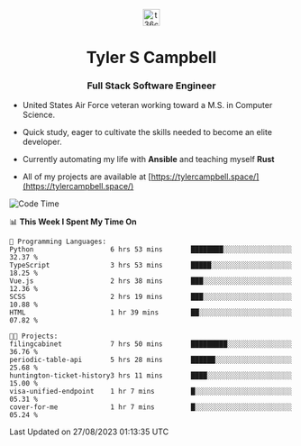 <p align="center">
<a href="https://www.linkedin.com/in/t36campbell" target="blank"><img align="center" src="https://ik.imagekit.io/t36campbell/Portfolio/linkedin.png.original_m8bbGgPh6.png" alt="t36campbell" height="30" width="30" /></a>
</p>
<h1 align="center">Tyler S Campbell</h1>
<h3 align="center">Full Stack Software Engineer</h3>

* United States Air Force veteran working toward a M.S. in Computer Science.

* Quick study, eager to cultivate the skills needed to become an elite developer.

* Currently automating my life with **Ansible** and teaching myself **Rust**

* All of my projects are available at [https://tylercampbell.space/](https://tylercampbell.space/)

<!--START_SECTION:waka-->
![Code Time](http://img.shields.io/badge/Code%20Time-2%2C735%20hrs%2054%20mins-blue)

📊 **This Week I Spent My Time On** 

```text
💬 Programming Languages: 
Python                   6 hrs 53 mins       ████████░░░░░░░░░░░░░░░░░   32.37 % 
TypeScript               3 hrs 53 mins       █████░░░░░░░░░░░░░░░░░░░░   18.25 % 
Vue.js                   2 hrs 38 mins       ███░░░░░░░░░░░░░░░░░░░░░░   12.36 % 
SCSS                     2 hrs 19 mins       ███░░░░░░░░░░░░░░░░░░░░░░   10.88 % 
HTML                     1 hr 39 mins        ██░░░░░░░░░░░░░░░░░░░░░░░   07.82 % 

🐱‍💻 Projects: 
filingcabinet            7 hrs 50 mins       █████████░░░░░░░░░░░░░░░░   36.76 % 
periodic-table-api       5 hrs 28 mins       ██████░░░░░░░░░░░░░░░░░░░   25.68 % 
huntington-ticket-history3 hrs 11 mins       ████░░░░░░░░░░░░░░░░░░░░░   15.00 % 
visa-unified-endpoint    1 hr 7 mins         █░░░░░░░░░░░░░░░░░░░░░░░░   05.31 % 
cover-for-me             1 hr 7 mins         █░░░░░░░░░░░░░░░░░░░░░░░░   05.24 % 
```


 Last Updated on 27/08/2023 01:13:35 UTC
<!--END_SECTION:waka-->
